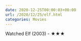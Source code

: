 ```yaml
---
date: 2020-12-25T00:00:03+00:00
url: /2020/12/25/elf.html
categories: Movies
---
```

Watched Elf (2003) - ★★★




